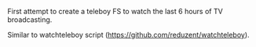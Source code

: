 First attempt to create a teleboy FS to watch the last 6 hours of TV broadcasting.

Similar to watchteleboy script (https://github.com/reduzent/watchteleboy).
